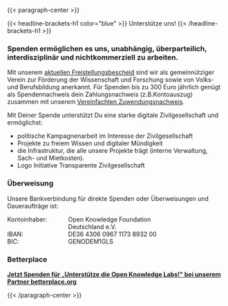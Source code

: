 ---
---

{{< paragraph-center  >}}

{{< headline-brackets-h1 color="blue"  >}}
Unterstütze uns!
{{< /headline-brackets-h1  >}}

### Spenden ermöglichen es uns, unabhängig, überparteilich, interdisziplinär und nichtkommerziell zu arbeiten.

Mit unserem [aktuellen
Freistellungsbescheid](https://okfn.de/files/documents/2022_Freistellungsbescheid_fuer_2021.pdf)
sind wir als gemeinnütziger Verein zur Förderung der Wissenschaft
und Forschung sowie von Volks- und Berufsbildung anerkannt. Für
Spenden bis zu 300 Euro jährlich genügt als Spendennachweis dein
Zahlungsnachweis (z.B.Kontoauszug) zusammen mit unserem [Vereinfachten
Zuwendungsnachweis](https://okfn.de/files/documents/2022_OKF_Zuwendungen_vereinfachte_Zuwendungsbest.pdf).

Mit Deiner Spende unterstützt Du eine starke digitale Zivilgesellschaft und ermöglichst:
- politische Kampagnenarbeit im Interesse der Zivilgesellschaft
- Projekte zu freiem Wissen und digitaler Mündigkeit
- die Infrastruktur, die alle unsere Projekte trägt (interne Verwaltung, Sach- und Mietkosten).
- Logo Initiative Transparente Zivilgesellschaft


### Überweisung
Unsere Bankverbindung für direkte Spenden oder Überweisungen und Daueraufträge ist:

<dl style="display: grid; grid-template-columns: auto 1fr; column-gap: 1ch">
  <dt>Kontoinhaber:</dt>
  <dd>Open Knowledge Foundation<br> Deutschland e.V.</dd>
  <dt>IBAN:</dt>
  <dd>DE36 4306 0967 1173 8932 00</dd>
  <dt>BIC:</dt>
  <dd>GENODEM1GLS</dd>
</dl>

### Betterplace
<script type="text/javascript">
  /* Configure at https://www.betterplace.org/de/manage/projects/66473-unterstuetze-die-open-knowledge-labs/iframe_donation_form/new */
  var _bp_iframe        = _bp_iframe || {};
  _bp_iframe.project_id = 66473; /* REQUIRED */
  _bp_iframe.lang       = 'de'; /* Language of the form */
  _bp_iframe.width = 600; /* Custom iframe-tag-width, integer */
  _bp_iframe.color = 'ff645f'; /* Button and banderole color, hex without “#” */
  _bp_iframe.background_color = 'ffffff'; /* Background-color, hex without “#” */
  _bp_iframe.default_amount = 50; /* Donation-amount, integer 1-99 */
  _bp_iframe.recurring_interval = 'single'; /* Interval for recurring donations, string out of single, monthly und yearly */
  _bp_iframe.bottom_logo = true;
  (function() {
    var bp = document.createElement('script'); bp.type = 'text/javascript'; bp.async = true;
    bp.src = 'https://betterplace-assets.betterplace.org/assets/load_donation_iframe.js';
    var s = document.getElementsByTagName('script')[0]; s.parentNode.insertBefore(bp, s);
  })();
</script>
<div id="betterplace_donation_iframe" style="background: transparent url('https://www.betterplace.org/assets/new_spinner.gif') 275px 20px no-repeat;"><strong><a href="https://www.betterplace.org/de/donate/platform/projects/66473-unterstuetze-die-open-knowledge-labs">Jetzt Spenden für „Unterstütze die Open Knowledge Labs!" bei unserem Partner betterplace.org</a></strong></div>

{{< /paragraph-center  >}}
